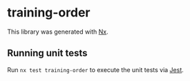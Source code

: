 # training-order

This library was generated with [Nx](https://nx.dev).

## Running unit tests

Run `nx test training-order` to execute the unit tests via [Jest](https://jestjs.io).
